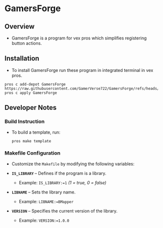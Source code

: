 # GamersForge

## Overview

- GamersForge is a program for vex pros which simplifies registering button actions.

## Installation

- To install GamersForge run these program in integrated terminal in vex pros.

```
pros c add-depot GamersForge https://raw.githubusercontent.com/GamerVerse722/GamersForge/refs/heads/depot/stable.json
pros c apply GamersForge
```

## Developer Notes

### Build Instruction

- To build a template, run:

  ```
  pros make template
  ```

### Makefile Configuration

- Customize the `Makefile` by modifying the following variables:

- **`IS_LIBRARY`** – Defines if the program is a library.

  - Example: `IS_LIBRARY:=1` _(1 = true, 0 = false)_

- **`LIBNAME`** – Sets the library name.
  - Example: `LIBNAME:=BMapper`
- **`VERSION`** – Specifies the current version of the library.
  - Example: `VERSION:=1.0.0`
